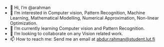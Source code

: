 - 👋 Hi, I’m @arahman
- 👀 I’m interested in Computer vision, Pattern Recognition, Machine Learning, Mathematical Modelling, Numerical Approximation, Non-linear Optimization.
- 🌱 I’m currently learning Computer vision and Pattern Recognition.
- 💞️ I’m looking to collaborate on any Vision related work.
- 📫 How to reach me: Send me an email at abdur.rahman@student.lut.fi

<!---
airdipu/airdipu is a ✨ special ✨ repository because its `README.md` (this file) appears on your GitHub profile.
You can click the Preview link to take a look at your changes.
--->
